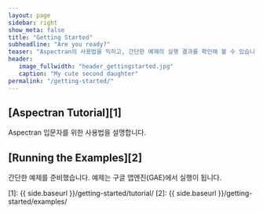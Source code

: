```yaml
---
layout: page
sidebar: right
show_meta: false
title: "Getting Started"
subheadline: "Are you ready?"
teaser: "Aspectran의 사용법을 익히고, 간단한 예제의 실행 결과를 확인해 볼 수 있습니다."
header:
   image_fullwidth: "header_gettingstarted.jpg"
   caption: "My cute second daughter"
permalink: "/getting-started/"
---
```


## [Aspectran Tutorial][1]
Aspectran 입문자를 위한 사용법을 설명합니다.

## [Running the Examples][2]
간단한 예제를 준비했습니다.
예제는 구글 앱엔진(GAE)에서 실행이 됩니다.

[1]: {{ side.baseurl }}/getting-started/tutorial/
[2]: {{ side.baseurl }}/getting-started/examples/
